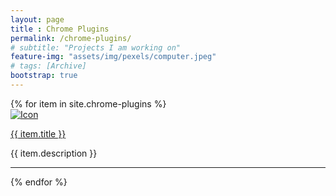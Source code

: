```yaml
---
layout: page
title : Chrome Plugins
permalink: /chrome-plugins/
# subtitle: "Projects I am working on"
feature-img: "assets/img/pexels/computer.jpeg"
# tags: [Archive]
bootstrap: true
---
```


<div class="container-fluid">
    {% for item in site.chrome-plugins %}
    <div class="row justify-content-center align-items-center">
        <div class="col-md-3">
            <a href="{{ item.url | relative_url }}">
                <img src="{{ item.icon | relative_url }}" alt="Icon" class="img-fluid" />
            </a>
        </div>
        <div class="col-md-4">
            <a href="{{ item.url | relative_url }}">
                <p style="text-align: left;" class="lead">
                    {{ item.title }}
                </p>
            </a>
            <p style="text-align: left;">
                {{ item.description }}
            </p>
        </div>
    </div>
    <hr>
    {% endfor %}
</div>
